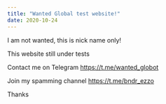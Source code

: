 ```yaml
---
title: "Wanted Global test website!"
date: 2020-10-24
---
```


I am not wanted, this is nick name only!

This website still under tests

Contact me on Telegram https://t.me/wanted_globot

Join my spamming channel https://t.me/bndr_ezzo

Thanks
